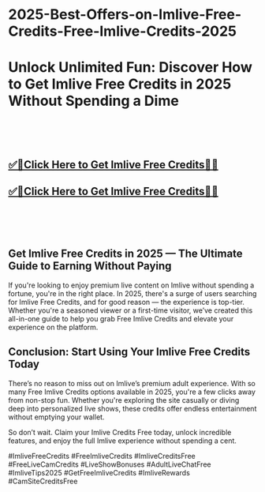 # 2025-Best-Offers-on-Imlive-Free-Credits-Free-Imlive-Credits-2025


<h1>Unlock Unlimited Fun: Discover How to Get Imlive Free Credits in 2025 Without Spending a Dime</h1>


<br><br><br>
<b><h2><a href="https://searchoptima.org/imlive-credits/">✅🎯Click Here to Get Imlive Free Credits🎯✅</a>

</h2></b>

<b><h2><a href="https://searchoptima.org/imlive-credits/">✅🎯Click Here to Get Imlive Free Credits🎯✅</a>

</h2></b> <br><br><br>



<h2>Get Imlive Free Credits in 2025 — The Ultimate Guide to Earning Without Paying</h2>
If you're looking to enjoy premium live content on Imlive without spending a fortune, you're in the right place. In 2025, there's a surge of users searching for Imlive Free Credits, and for good reason — the experience is top-tier. Whether you're a seasoned viewer or a first-time visitor, we’ve created this all-in-one guide to help you grab Free Imlive Credits and elevate your experience on the platform.


<h2>Conclusion: Start Using Your Imlive Free Credits Today</h2>
There’s no reason to miss out on Imlive’s premium adult experience. With so many Free Imlive Credits options available in 2025, you're a few clicks away from non-stop fun. Whether you're exploring the site casually or diving deep into personalized live shows, these credits offer endless entertainment without emptying your wallet.

So don’t wait. Claim your Imlive Credits Free today, unlock incredible features, and enjoy the full Imlive experience without spending a cent.

#ImliveFreeCredits #FreeImliveCredits #ImliveCreditsFree #FreeLiveCamCredits #LiveShowBonuses #AdultLiveChatFree #ImliveTips2025 #GetFreeImliveCredits #ImliveRewards #CamSiteCreditsFree
